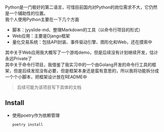 Python是一门极好的第二语言，可惜目前国内对Python的岗位需求不大，它仍然是一个辅助性的位置。  
我个人使用Python主要在一下几个方面
+ 脚本：jyyslide-md、整理Markdown的工具（以命令行项目的形式）
+ Web应用：主要是Django框架
+ 量化交易系统：包括API封装、事件驱动引擎、图形化和Web，还在摸索中

其中关于Web应用我大概写了一个游戏demo，但是后续没有计划继续开发，估计永远Private了  
其中关于命令行项目，我借鉴了我实习中的一个由Golang开发的命令行工具的框架，但是后续发现没有必要，但是框架本身还是蛮有意思的，所以我将功能拆分成一个个小脚本，把框架设计放在README中

>后续可能为该项目写下具体的文档

## Install

+ 使用poetry作为依赖管理
    ```bash
    poetry install
    ```